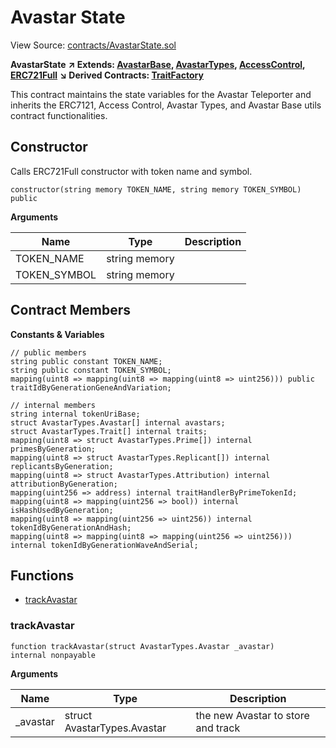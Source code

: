 # Avastar State

View Source: [contracts/AvastarState.sol](https://github.com/Dapp-Wizards/Avastars-Contracts/blob/master/contracts/AvastarState.sol)

**AvastarState** **↗ Extends: [AvastarBase](contracts/AvastarBase.md), [AvastarTypes](contracts/AvastarTypes.md), [AccessControl](contracts/AccessControl.md), [ERC721Full](contracts/ERC721Full.md)**
**↘ Derived Contracts: [TraitFactory](contracts/TraitFactory.md)**

This contract maintains the state variables for the Avastar Teleporter
and inherits the ERC7121, Access Control, Avastar Types, and Avastar Base utils
contract functionalities.

## Constructor

Calls ERC721Full constructor with token name and symbol.

```solidity
constructor(string memory TOKEN_NAME, string memory TOKEN_SYMBOL) public
```

**Arguments**

| Name        | Type           | Description  |
| ------------- |------------- | -----|
| TOKEN_NAME | string memory |  | 
| TOKEN_SYMBOL | string memory |  | 

## Contract Members
**Constants & Variables**

```solidity
// public members
string public constant TOKEN_NAME;
string public constant TOKEN_SYMBOL;
mapping(uint8 => mapping(uint8 => mapping(uint8 => uint256))) public traitIdByGenerationGeneAndVariation;

// internal members
string internal tokenUriBase;
struct AvastarTypes.Avastar[] internal avastars;
struct AvastarTypes.Trait[] internal traits;
mapping(uint8 => struct AvastarTypes.Prime[]) internal primesByGeneration;
mapping(uint8 => struct AvastarTypes.Replicant[]) internal replicantsByGeneration;
mapping(uint8 => struct AvastarTypes.Attribution) internal attributionByGeneration;
mapping(uint256 => address) internal traitHandlerByPrimeTokenId;
mapping(uint8 => mapping(uint256 => bool)) internal isHashUsedByGeneration;
mapping(uint8 => mapping(uint256 => uint256)) internal tokenIdByGenerationAndHash;
mapping(uint8 => mapping(uint8 => mapping(uint256 => uint256))) internal tokenIdByGenerationWaveAndSerial;

```

## **Functions**

- [trackAvastar](#trackavastar)

### trackAvastar

```solidity
function trackAvastar(struct AvastarTypes.Avastar _avastar)
internal nonpayable
```

**Arguments**

| Name        | Type           | Description  |
| ------------- |------------- | -----|
| _avastar | struct AvastarTypes.Avastar | the new Avastar to store and track | 


